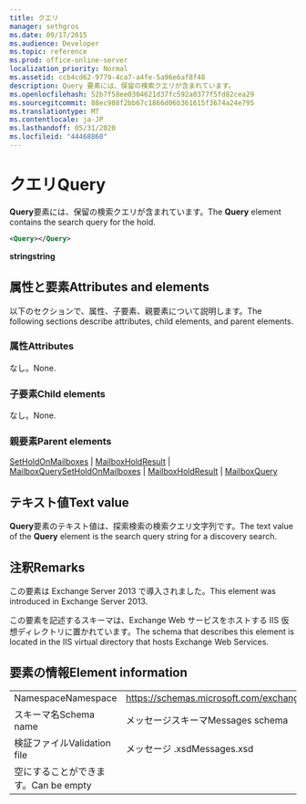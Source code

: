 ```yaml
---
title: クエリ
manager: sethgros
ms.date: 09/17/2015
ms.audience: Developer
ms.topic: reference
ms.prod: office-online-server
localization_priority: Normal
ms.assetid: ccb4cd62-9779-4ca7-a4fe-5a96e6af8f48
description: Query 要素には、保留の検索クエリが含まれています。
ms.openlocfilehash: 52b7f58ee0304621d37fc592a0377f5fd82cea29
ms.sourcegitcommit: 88ec988f2bb67c1866d06b361615f3674a24e795
ms.translationtype: MT
ms.contentlocale: ja-JP
ms.lasthandoff: 05/31/2020
ms.locfileid: "44468860"
---
```

# <a name="query"></a><span data-ttu-id="5ad08-103">クエリ</span><span class="sxs-lookup"><span data-stu-id="5ad08-103">Query</span></span>

<span data-ttu-id="5ad08-104">**Query**要素には、保留の検索クエリが含まれています。</span><span class="sxs-lookup"><span data-stu-id="5ad08-104">The **Query** element contains the search query for the hold.</span></span> 
  
```XML
<Query></Query>
```

 <span data-ttu-id="5ad08-105">**string**</span><span class="sxs-lookup"><span data-stu-id="5ad08-105">**string**</span></span>
## <a name="attributes-and-elements"></a><span data-ttu-id="5ad08-106">属性と要素</span><span class="sxs-lookup"><span data-stu-id="5ad08-106">Attributes and elements</span></span>

<span data-ttu-id="5ad08-107">以下のセクションで、属性、子要素、親要素について説明します。</span><span class="sxs-lookup"><span data-stu-id="5ad08-107">The following sections describe attributes, child elements, and parent elements.</span></span>
  
### <a name="attributes"></a><span data-ttu-id="5ad08-108">属性</span><span class="sxs-lookup"><span data-stu-id="5ad08-108">Attributes</span></span>

<span data-ttu-id="5ad08-109">なし。</span><span class="sxs-lookup"><span data-stu-id="5ad08-109">None.</span></span>
  
### <a name="child-elements"></a><span data-ttu-id="5ad08-110">子要素</span><span class="sxs-lookup"><span data-stu-id="5ad08-110">Child elements</span></span>

<span data-ttu-id="5ad08-111">なし。</span><span class="sxs-lookup"><span data-stu-id="5ad08-111">None.</span></span>
  
### <a name="parent-elements"></a><span data-ttu-id="5ad08-112">親要素</span><span class="sxs-lookup"><span data-stu-id="5ad08-112">Parent elements</span></span>

<span data-ttu-id="5ad08-113">[SetHoldOnMailboxes](setholdonmailboxes.md)  | [MailboxHoldResult](mailboxholdresult.md)  | [MailboxQuery](mailboxquery.md)</span><span class="sxs-lookup"><span data-stu-id="5ad08-113">[SetHoldOnMailboxes](setholdonmailboxes.md) | [MailboxHoldResult](mailboxholdresult.md) | [MailboxQuery](mailboxquery.md)</span></span>
  
## <a name="text-value"></a><span data-ttu-id="5ad08-114">テキスト値</span><span class="sxs-lookup"><span data-stu-id="5ad08-114">Text value</span></span>

<span data-ttu-id="5ad08-115">**Query**要素のテキスト値は、探索検索の検索クエリ文字列です。</span><span class="sxs-lookup"><span data-stu-id="5ad08-115">The text value of the **Query** element is the search query string for a discovery search.</span></span> 
  
## <a name="remarks"></a><span data-ttu-id="5ad08-116">注釈</span><span class="sxs-lookup"><span data-stu-id="5ad08-116">Remarks</span></span>

<span data-ttu-id="5ad08-117">この要素は Exchange Server 2013 で導入されました。</span><span class="sxs-lookup"><span data-stu-id="5ad08-117">This element was introduced in Exchange Server 2013.</span></span>
  
<span data-ttu-id="5ad08-118">この要素を記述するスキーマは、Exchange Web サービスをホストする IIS 仮想ディレクトリに置かれています。</span><span class="sxs-lookup"><span data-stu-id="5ad08-118">The schema that describes this element is located in the IIS virtual directory that hosts Exchange Web Services.</span></span>
  
## <a name="element-information"></a><span data-ttu-id="5ad08-119">要素の情報</span><span class="sxs-lookup"><span data-stu-id="5ad08-119">Element information</span></span>

|||
|:-----|:-----|
|<span data-ttu-id="5ad08-120">Namespace</span><span class="sxs-lookup"><span data-stu-id="5ad08-120">Namespace</span></span>  <br/> |https://schemas.microsoft.com/exchange/services/2006/messages  <br/> |
|<span data-ttu-id="5ad08-121">スキーマ名</span><span class="sxs-lookup"><span data-stu-id="5ad08-121">Schema name</span></span>  <br/> |<span data-ttu-id="5ad08-122">メッセージスキーマ</span><span class="sxs-lookup"><span data-stu-id="5ad08-122">Messages schema</span></span>  <br/> |
|<span data-ttu-id="5ad08-123">検証ファイル</span><span class="sxs-lookup"><span data-stu-id="5ad08-123">Validation file</span></span>  <br/> |<span data-ttu-id="5ad08-124">メッセージ .xsd</span><span class="sxs-lookup"><span data-stu-id="5ad08-124">Messages.xsd</span></span>  <br/> |
|<span data-ttu-id="5ad08-125">空にすることができます。</span><span class="sxs-lookup"><span data-stu-id="5ad08-125">Can be empty</span></span>  <br/> ||
   

